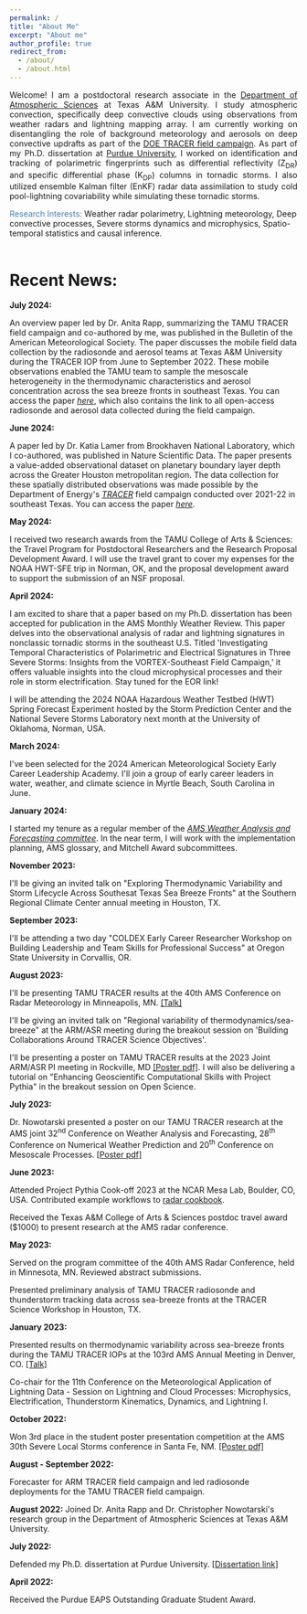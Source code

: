 ```yaml
---
permalink: /
title: "About Me"
excerpt: "About me"
author_profile: true
redirect_from: 
  - /about/
  - /about.html
---
```


<!-- <html>
<head>
<style>
a:link {
  color: RoyalBlue;
  background-color: transparent;
  text-decoration: none;
}

a:visited {
  color: Purple;
  background-color: transparent;
  text-decoration: none;
}

a:hover {
  color: RoyalBlue;
  background-color: transparent;
  text-decoration: underline;
}

a:active {
  color: DarkRed;
  background-color: transparent;
  text-decoration: underline;
}
</style>  
</head>   -->
  

<p align="justify" vspace = "-0px" width="200px"> Welcome! I am a postdoctoral research associate in the <a href="https://atmo.tamu.edu/">Department of Atmospheric Sciences</a> at Texas A&M University. I study atmospheric convection, specifically deep convective clouds using observations from weather radars and lightning mapping array. I am currently working on disentangling the role of background meteorology and aerosols on deep convective updrafts as part of the <a href="https://www.arm.gov/research/campaigns/amf2021tracer">DOE TRACER field campaign</a>. As part of my Ph.D. dissertation at <a href="https://www.eaps.purdue.edu/">Purdue University</a>, I worked on identification and tracking of polarimetric fingerprints such as differential reflectivity (Z<sub>DR</sub>) and specific differential phase (K<sub>DP</sub>) columns in tornadic storms. I also utilized ensemble Kalman filter (EnKF) radar data assimilation to study cold pool-lightning covariability while simulating these tornadic storms.</p>

<font color="SteelBlue">Research Interests:</font> Weather radar polarimetry, Lightning meteorology, Deep convective processes, Severe storms dynamics and microphysics, Spatio-temporal statistics and causal inference.
  <br><br>
<!-- This is the front page of a website that is powered by the [academicpages template](https://github.com/academicpages/academicpages.github.io) and hosted on GitHub pages. [GitHub pages](https://pages.github.com) is a free service in which websites are built and hosted from code and data stored in a GitHub repository, automatically updating when a new commit is made to the respository. This template was forked from the [Minimal Mistakes Jekyll Theme](https://mmistakes.github.io/minimal-mistakes/) created by Michael Rose, and then extended to support the kinds of content that academics have: publications, talks, teaching, a portfolio, blog posts, and a dynamically-generated CV. You can fork [this repository](https://github.com/academicpages/academicpages.github.io) right now, modify the configuration and markdown files, add your own PDFs and other content, and have your own site for free, with no ads! An older version of this template powers my own personal website at [stuartgeiger.com](http://stuartgeiger.com), which uses [this Github repository](https://github.com/staeiou/staeiou.github.io). -->

Recent News:
======

**July 2024:** 

An overview paper led by Dr. Anita Rapp, summarizing the TAMU TRACER field campaign and co-authored by me, was published in the Bulletin of the American Meteorological Society. The paper discusses the mobile field data collection by the radiosonde and aerosol teams at Texas A&M University during the TRACER IOP from June to September 2022. These mobile observations enabled the TAMU team to sample the mesoscale heterogeneity in the thermodynamic characteristics and aerosol concentration across the sea breeze fronts in southeast Texas. You can access the paper *[here](https://doi.org/10.1175/BAMS-D-23-0218.1)*, which also contains the link to all open-access radiosonde and aerosol data collected during the field campaign.

**June 2024:** 

A paper led by Dr. Katia Lamer from Brookhaven National Laboratory, which I co-authored, was published in Nature Scientific Data. The paper presents a value-added observational dataset on planetary boundary layer depth across the Greater Houston metropolitan region. The data collection for these spatially distributed observations was made possible by the Department of Energy's *[TRACER](https://www.arm.gov/research/campaigns/amf2021tracer)* field campaign conducted over 2021-22 in southeast Texas. You can access the paper *[here](https://www.nature.com/articles/s41597-024-03477-9)*.

**May 2024:** 

I received two research awards from the TAMU College of Arts & Sciences: the Travel Program for Postdoctoral Researchers and the Research Proposal Development Award. I will use the travel grant to cover my expenses for the NOAA HWT-SFE trip in Norman, OK, and the proposal development award to support the submission of an NSF proposal.

**April 2024:** 

I am excited to share that a paper based on my Ph.D. dissertation has been accepted for publication in the AMS Monthly Weather Review. This paper delves into the observational analysis of radar and lightning signatures in nonclassic tornadic storms in the southeast U.S. Titled 'Investigating Temporal Characteristics of Polarimetric and Electrical Signatures in Three Severe Storms: Insights from the VORTEX-Southeast Field Campaign,' it offers valuable insights into the cloud microphysical processes and their role in storm electrification. Stay tuned for the EOR link!

I will be attending the 2024 NOAA Hazardous Weather Testbed (HWT) Spring Forecast Experiment hosted by the Storm Prediction Center and the National Severe Storms Laboratory next month at the University of Oklahoma, Norman, USA.

**March 2024:** 

I've been selected for the 2024 American Meteorological Society Early Career Leadership Academy. I'll join a group of early career leaders in water, weather, and climate science in Myrtle Beach, South Carolina in June.

**January 2024:** 

I started my tenure as a regular member of the *[AMS Weather Analysis and Forecasting committee](https://www.ametsoc.org/index.cfm/stac/committees/committee-on-weather-analysis-and-forecasting/)*. In the near term, I will work with the implementation planning, AMS glossary, and Mitchell Award subcommittees.

**November 2023:** 

I'll be giving an invited talk on "Exploring Thermodynamic Variability and Storm Lifecycle Across Southesat Texas Sea Breeze Fronts" at the Southern Regional Climate Center annual meeting in Houston, TX.

**September 2023:** 

I'll be attending a two day "COLDEX Early Career Researcher Workshop on Building Leadership and Team Skills for Professional Success" at Oregon State University in Corvallis, OR.

**August 2023:** 

I'll be presenting TAMU TRACER results at the 40th AMS Conference on Radar Meteorology in Minneapolis, MN. <a href="" target="_blank" LINK="red">[Talk]</a>

I'll be giving an invited talk on "Regional variability of thermodynamics/sea-breeze" at the ARM/ASR meeting during the breakout session on 'Building Collaborations Around TRACER Science Objectives'.

I'll be presenting a poster on TAMU TRACER results at the 2023 Joint ARM/ASR PI meeting in Rockville, MD <a href="" target="_blank" LINK="red">[Poster pdf]</a>. I will also be delivering a tutorial on "Enhancing Geoscientific Computational Skills with Project Pythia" in the breakout session on Open Science.

**July 2023:** 

Dr. Nowotarski presented a poster on our TAMU TRACER research at the AMS joint 32<sup>nd</sup> Conference on Weather Analysis and Forecasting, 28<sup>th</sup> Conference on Numerical Weather Prediction and 20<sup>th</sup> Conference on Mesoscale Processes. <a href="https://figshare.com/articles/poster/AMS_Mesocale_Conference_Poster_2023_/23657190" target="_blank" LINK="red">[Poster pdf]</a>  

**June 2023:** 

Attended Project Pythia Cook-off 2023 at the NCAR Mesa Lab, Boulder, CO, USA. Contributed example workflows to [radar cookbook](https://projectpythia.org/radar-cookbook/README.html). 

Received the Texas A&M College of Arts & Sciences postdoc travel award ($1000) to present research at the AMS radar conference.

**May 2023:**

Served on the program committee of the 40th AMS Radar Conference, held in Minnesota, MN. Reviewed abstract submissions.

Presented preliminary analysis of TAMU TRACER radiosonde and thunderstorm tracking data across sea-breeze fronts at the TRACER Science Workshop in Houston, TX.

**January 2023:** 

Presented results on thermodynamic variability across sea-breeze fronts during the TAMU TRACER IOPs at the 103rd AMS Annual Meeting in Denver, CO. <a href="https://ams.confex.com/ams/103ANNUAL/meetingapp.cgi/Session/63618" target="_blank" LINK="red">[Talk]</a>

Co-chair for the 11th Conference on the Meteorological Application of Lightning Data - Session on Lightning and Cloud Processes: Microphysics, Electrification, Thunderstorm Kinematics, Dynamics, and Lightning I.

**October 2022:** 

Won 3rd place in the student poster presentation competition at the AMS 30th Severe Local Storms conference in Santa Fe, NM. <a href="https://doi.org/10.6084/m9.figshare.23666259.v1" target="_blank" LINK="red">[Poster pdf]</a>

**August - September 2022:**

Forecaster for ARM TRACER field campaign and led radiosonde deployments for the TAMU TRACER field campaign.

**August 2022:** 
Joined Dr. Anita Rapp and Dr. Christopher Nowotarski's research group in the Department of Atmospheric Sciences at Texas A&M University.

**July 2022:**
 
Defended my Ph.D. dissertation at Purdue University. <a href="https://doi.org/10.25394/PGS.20392422.v1" target="_blank" LINK="red">[Dissertation link]</a>

**April 2022:** 

Received the Purdue EAPS Outstanding Graduate Student Award.

<!-- </body>
</html> -->
